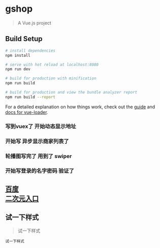 # gshop

> A Vue.js project

## Build Setup

``` bash
# install dependencies
npm install

# serve with hot reload at localhost:8080
npm run dev

# build for production with minification
npm run build

# build for production and view the bundle analyzer report
npm run build --report
```

For a detailed explanation on how things work, check out the [guide](http://vuejs-templates.github.io/webpack/) and [docs for vue-loader](http://vuejs.github.io/vue-loader).
###  写到vuex了 开始动态显示地址
###  开始写 异步显示商家列表了
###  轮播图写完了 用到了 swiper
###  开始写登录的名字密码 验证了
[百度](http://www.baidu.com) <br>
[二次元入口](https://www.bilibili.com/)
---
试一下样式
---

>试一下样式

```
试一下样式
```

